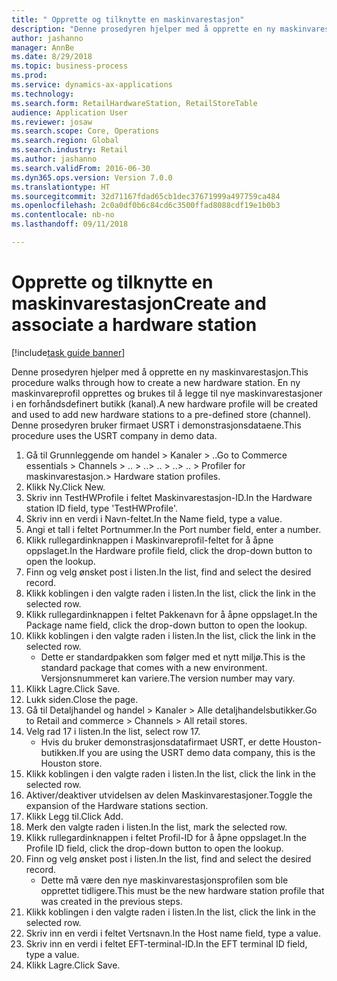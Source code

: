 ```yaml
--- 
title: " Opprette og tilknytte en maskinvarestasjon"
description: "Denne prosedyren hjelper med å opprette en ny maskinvarestasjon."
author: jashanno
manager: AnnBe
ms.date: 8/29/2018
ms.topic: business-process
ms.prod: 
ms.service: dynamics-ax-applications
ms.technology: 
ms.search.form: RetailHardwareStation, RetailStoreTable
audience: Application User
ms.reviewer: josaw
ms.search.scope: Core, Operations
ms.search.region: Global
ms.search.industry: Retail
ms.author: jashanno
ms.search.validFrom: 2016-06-30
ms.dyn365.ops.version: Version 7.0.0
ms.translationtype: HT
ms.sourcegitcommit: 32d71167fdad65cb1dec37671999a497759ca484
ms.openlocfilehash: 2c0a0df0b6c84cd6c3500ffad8088cdf19e1b0b3
ms.contentlocale: nb-no
ms.lasthandoff: 09/11/2018

---
```

# <a name="create-and-associate-a-hardware-station"></a><span data-ttu-id="bf457-103"> Opprette og tilknytte en maskinvarestasjon</span><span class="sxs-lookup"><span data-stu-id="bf457-103">Create and associate a hardware station</span></span>

[!include[task guide banner](../includes/task-guide-banner.md)]

<span data-ttu-id="bf457-104">Denne prosedyren hjelper med å opprette en ny maskinvarestasjon.</span><span class="sxs-lookup"><span data-stu-id="bf457-104">This procedure walks through how to create a new hardware station.</span></span> <span data-ttu-id="bf457-105">En ny maskinvareprofil opprettes og brukes til å legge til nye maskinvarestasjoner i en forhåndsdefinert butikk (kanal).</span><span class="sxs-lookup"><span data-stu-id="bf457-105">A new hardware profile will be created and used to add new hardware stations to a pre-defined store (channel).</span></span> <span data-ttu-id="bf457-106">Denne prosedyren bruker firmaet USRT i demonstrasjonsdataene.</span><span class="sxs-lookup"><span data-stu-id="bf457-106">This procedure uses the USRT company in demo data.</span></span>

1. <span data-ttu-id="bf457-107">Gå til Grunnleggende om handel > Kanaler > ..</span><span class="sxs-lookup"><span data-stu-id="bf457-107">Go to Commerce essentials > Channels > ..</span></span> <span data-ttu-id="bf457-108">> ..</span><span class="sxs-lookup"><span data-stu-id="bf457-108">> ..</span></span> <span data-ttu-id="bf457-109">> ..</span><span class="sxs-lookup"><span data-stu-id="bf457-109">> ..</span></span> <span data-ttu-id="bf457-110">> Profiler for maskinvarestasjon.</span><span class="sxs-lookup"><span data-stu-id="bf457-110">> Hardware station profiles.</span></span>
2. <span data-ttu-id="bf457-111">Klikk Ny.</span><span class="sxs-lookup"><span data-stu-id="bf457-111">Click New.</span></span>
3. <span data-ttu-id="bf457-112">Skriv inn TestHWProfile i feltet Maskinvarestasjon-ID.</span><span class="sxs-lookup"><span data-stu-id="bf457-112">In the Hardware station ID field, type 'TestHWProfile'.</span></span>
4. <span data-ttu-id="bf457-113">Skriv inn en verdi i Navn-feltet.</span><span class="sxs-lookup"><span data-stu-id="bf457-113">In the Name field, type a value.</span></span>
5. <span data-ttu-id="bf457-114">Angi et tall i feltet Portnummer.</span><span class="sxs-lookup"><span data-stu-id="bf457-114">In the Port number field, enter a number.</span></span>
6. <span data-ttu-id="bf457-115">Klikk rullegardinknappen i Maskinvareprofil-feltet for å åpne oppslaget.</span><span class="sxs-lookup"><span data-stu-id="bf457-115">In the Hardware profile field, click the drop-down button to open the lookup.</span></span>
7. <span data-ttu-id="bf457-116">Finn og velg ønsket post i listen.</span><span class="sxs-lookup"><span data-stu-id="bf457-116">In the list, find and select the desired record.</span></span>
8. <span data-ttu-id="bf457-117">Klikk koblingen i den valgte raden i listen.</span><span class="sxs-lookup"><span data-stu-id="bf457-117">In the list, click the link in the selected row.</span></span>
9. <span data-ttu-id="bf457-118">Klikk rullegardinknappen i feltet Pakkenavn for å åpne oppslaget.</span><span class="sxs-lookup"><span data-stu-id="bf457-118">In the Package name field, click the drop-down button to open the lookup.</span></span>
10. <span data-ttu-id="bf457-119">Klikk koblingen i den valgte raden i listen.</span><span class="sxs-lookup"><span data-stu-id="bf457-119">In the list, click the link in the selected row.</span></span>
    * <span data-ttu-id="bf457-120">Dette er standardpakken som følger med et nytt miljø.</span><span class="sxs-lookup"><span data-stu-id="bf457-120">This is the standard package that comes with a new environment.</span></span> <span data-ttu-id="bf457-121">Versjonsnummeret kan variere.</span><span class="sxs-lookup"><span data-stu-id="bf457-121">The version number may vary.</span></span>  
11. <span data-ttu-id="bf457-122">Klikk Lagre.</span><span class="sxs-lookup"><span data-stu-id="bf457-122">Click Save.</span></span>
12. <span data-ttu-id="bf457-123">Lukk siden.</span><span class="sxs-lookup"><span data-stu-id="bf457-123">Close the page.</span></span>
13. <span data-ttu-id="bf457-124">Gå til Detaljhandel og handel > Kanaler > Alle detaljhandelsbutikker.</span><span class="sxs-lookup"><span data-stu-id="bf457-124">Go to Retail and commerce > Channels > All retail stores.</span></span>
14. <span data-ttu-id="bf457-125">Velg rad 17 i listen.</span><span class="sxs-lookup"><span data-stu-id="bf457-125">In the list, select row 17.</span></span>
    * <span data-ttu-id="bf457-126">Hvis du bruker demonstrasjonsdatafirmaet USRT, er dette Houston-butikken.</span><span class="sxs-lookup"><span data-stu-id="bf457-126">If you are using the USRT demo data company, this is the Houston store.</span></span>  
15. <span data-ttu-id="bf457-127">Klikk koblingen i den valgte raden i listen.</span><span class="sxs-lookup"><span data-stu-id="bf457-127">In the list, click the link in the selected row.</span></span>
16. <span data-ttu-id="bf457-128">Aktiver/deaktiver utvidelsen av delen Maskinvarestasjoner.</span><span class="sxs-lookup"><span data-stu-id="bf457-128">Toggle the expansion of the Hardware stations section.</span></span>
17. <span data-ttu-id="bf457-129">Klikk Legg til.</span><span class="sxs-lookup"><span data-stu-id="bf457-129">Click Add.</span></span>
18. <span data-ttu-id="bf457-130">Merk den valgte raden i listen.</span><span class="sxs-lookup"><span data-stu-id="bf457-130">In the list, mark the selected row.</span></span>
19. <span data-ttu-id="bf457-131">Klikk rullegardinknappen i feltet Profil-ID for å åpne oppslaget.</span><span class="sxs-lookup"><span data-stu-id="bf457-131">In the Profile ID field, click the drop-down button to open the lookup.</span></span>
20. <span data-ttu-id="bf457-132">Finn og velg ønsket post i listen.</span><span class="sxs-lookup"><span data-stu-id="bf457-132">In the list, find and select the desired record.</span></span>
    * <span data-ttu-id="bf457-133">Dette må være den nye maskinvarestasjonsprofilen som ble opprettet tidligere.</span><span class="sxs-lookup"><span data-stu-id="bf457-133">This must be the new hardware station profile that was created in the previous steps.</span></span>  
21. <span data-ttu-id="bf457-134">Klikk koblingen i den valgte raden i listen.</span><span class="sxs-lookup"><span data-stu-id="bf457-134">In the list, click the link in the selected row.</span></span>
22. <span data-ttu-id="bf457-135">Skriv inn en verdi i feltet Vertsnavn.</span><span class="sxs-lookup"><span data-stu-id="bf457-135">In the Host name field, type a value.</span></span>
23. <span data-ttu-id="bf457-136">Skriv inn en verdi i feltet EFT-terminal-ID.</span><span class="sxs-lookup"><span data-stu-id="bf457-136">In the EFT terminal ID field, type a value.</span></span>
24. <span data-ttu-id="bf457-137">Klikk Lagre.</span><span class="sxs-lookup"><span data-stu-id="bf457-137">Click Save.</span></span>



